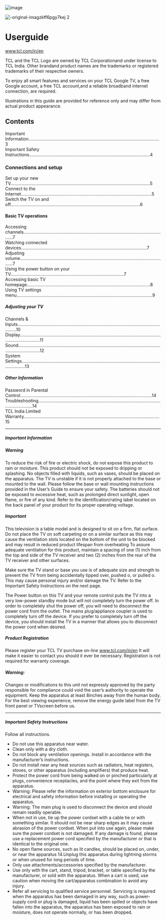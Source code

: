 ![image](https://github.com/JaydeepJoshi1/Task/assets/108059842/11609ffc-dc15-4075-a741-3fb5887611b9)     

![-original-imagzkff6pgy7kej 2](https://github.com/JaydeepJoshi1/Task/assets/108059842/a36a7603-4e6d-42aa-9c60-6c87df6f44ba)
# Userguide 
www.tcl.com/in/en                               

TCL and the TCL Logo are owned by TCL Corporationand under license to TCL India. Other brandand product names are the trademarks or registered trademarks of their respective owners.

To enjoy all smart features and services on your TCL Google TV, a free Google account, a free TCL account,and a reliable broadband internet
connection, are required.

Illustrations in this guide are provided for reference only and may differ from actual product appearance.

## Contents
Important Information.........................................................................................................3                                
Important Safety Instructions.................................................................................................4
### Connections and setup
Set up your new TV................................................................................................................5         
Connect to the Internet.........................................................................................................5   
Switch the TV on and off........................................................................................................6         
#### Basic TV operations
Accessing channels....................................................................................................................7   
Watching connected devices.....................................................................................................7    
Adjusting volume.......................................................................................................................7    
Using the power button on your TV...........................................................................................7     
Accessing basic TV homepage...................................................................................................8     
Using TV settings menu.............................................................................................................9     
##### Adjusting your TV
Channels & Inputs...........................................................................................................................10                        
Display.............................................................................................................................................11                     
Sound..............................................................................................................................................12      
System Settings...............................................................................................................................13          
##### Other Information
Password in Parental Control..........................................................................................................14   
Troubleshooting........................................................................................................................14   
TCL India Limited Warranty.............................................................................................................15   

________________________________________________________________________________________________________________________________________

##### Important Information
##### Warning
To reduce the risk of fire or electric shock, do not expose this product to rain or moisture. This product should not be exposed to dripping or splashing. No objects filled with liquids, such as vases, should be placed on the apparatus.
The TV is unstable if it is not properly attached to the base or mounted to the wall. Please follow the base or wall mounting instructions provided in the User’s Guide to ensure your safety. The batteries should not be exposed to excessive heat, such as prolonged direct sunlight, open flame, or fire of any kind. Refer to the identification/rating label located on the back panel of your product for its proper operating voltage. 
##### Important
This television is a table model and is designed to sit on a firm, flat surface. Do not place the TV on soft carpeting or on a similar surface as this may cause the ventilation slots located on the bottom of the unit to be blocked and may result in reduced product lifespan from overheating To assure adequate ventilation for this product, maintain a spacing of one (1) inch from the top and side of the TV receiver and two (2) inches from the rear of the TV receiver and other surfaces.

Make sure the TV stand or base you use is of adequate size and strength to prevent the TV from being accidentally tipped over, pushed o, or pulled o. This may cause personal injury and/or damage the TV. Refer to the Important Safety Instructions on the next page.

The Power button	on this TV and your remote control puts the TV into a very low-power standby mode but will not completely turn the power off. In order to completely shut the power off, you will need to disconnect the power cord from the outlet. The mains plug/appliance coupler is used to completely turn off the device. If you prefer to completely turn off the device, you should install the TV in a manner that allows you to disconnect the power cord when desired.
##### Product Registration   
Please register your TCL TV purchase on-line www.tcl.com/in/en It will make it easier to contact  you should it ever be necessary. Registration is not required for warranty coverage.
##### Warning: 
Changes or modifications to this unit not expressly approved by the party
responsible for compliance could void the user’s authority to operate the equipment. 
Keep the apparatus at least 8inches away from the human body.
For the best viewing experience, remove the energy guide label from the TV front
panel or TVscreen before us.

______________________________________________________________________________________________________________________________

##### Important Safety Instructions
 Follow all instructions.
- Do not use this apparatus near water.
- Clean only with a dry cloth.
- Do not block any ventilation openings. Install in accordance with the manufacturer’s instructions.
- Do not install near any heat sources such as radiators, heat registers, stoves, or other apparatus
  (including amplifiers) that produce heat.
- Protect the power cord from being walked on or pinched particularly at plugs,
convenience receptacles, and the point where they exit from the apparatus.
- Warning: Please refer the information on exterior bottom enclosure for
electrical and safety information before installing or operating the apparatus.
- Warning: The main plug is used to disconnect the device and should remain
readily operable.
- When not in use, tie up the power cordset with a cable tie or with something
similar. It should not be near sharp edges as it may cause abrasion of the power
cordset. When put into use again, please make sure the power cordset is not
damaged. If any damage is found, please use a replacement power cord specified
by the manufacturer or that is identical to the original one.
- No open flame sources, such as lit candles, should be placed on, under, or near
the apparatus 14.Unplug this apparatus during lightning storms or when unused
for long periods of time.
- Only use attachments/accessories specified by the manufacturer.
- Use only with the cart, stand, tripod, bracket, or table specified by the
manufacturer, or sold with the apparatus. When a cart is used, use caution when
moving the cart/apparatus combination to avoid any injury.
- Refer all servicing to qualified service personnel. Servicing is required when the
apparatus has been damaged in any way, such as power-supply cord or plug is
damaged, liquid has been spilled or objects have fallen into the apparatus, the
apparatus has been exposed to rain or moisture, does not operate normally, or
has been dropped.



